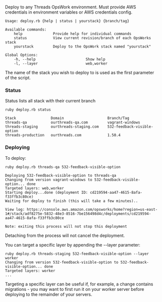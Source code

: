 Deploy to any Threads OpsWork environment. Must provide AWS credentials in
environment variables or AWS credentials config.

```
Usage: deploy.rb {help | status | yourstack} {branch/tag} 

Available commands:
    help              Provide help for individual commands
    status            View current revision/branch of each OpsWorks stack
    yourstack         Deploy to the OpsWork stack named "yourstack"

Global Options:
    -h, --help                       Show help
    -l, --layer                      web,worker
```

The name of the stack you wish to deploy to is used as the first parameter of the script.

### Status

Status lists all stack with their current branch

```
ruby deploy.rb status

Stack                Domain                    Branch/Tag          
threads-qa           ourthreads-qa.com         vagrant-windows     
threads-staging      ourthreads-staging.com    532-feedback-visible-option
threads-production   ourthreads.com            1.50.4
```

### Deploying

To deploy:

```
ruby deploy.rb threads-qa 532-feedback-visible-option

Deploying 532-feedback-visible-option to threads-qa
Changing from version vagrant-windows to 532-feedback-visible-option... done
Targeted layers: web,worker
Starting deploy...done (deployment ID: cd219594-aa47-4615-8afa-f33ffb3c80ce)
Waiting for deploy to finish (this will take a few minutes)..

View log: https://console.aws.amazon.com/opsworks/home?region=us-east-1#/stack/adf8275e-5832-48e3-8516-7be156498d4c/deployments/cd219594-aa47-4615-8afa-f33ffb3c80ce

Note: exiting this process will not stop this deployment
```

Detaching from the process will not cancel the deployment.

You can target a specific layer by appending the --layer parameter:

```
ruby deploy.rb threads-staging 532-feedback-visible-option --layer worker
Changing from version 532-feedback-visible-option to 532-feedback-visible-option... done
Targeted layers: worker
...
```

Targeting a specific layer can be useful if, for example, a change contains migrations - you may want to first run it on your worker server before deploying to the remainder of your servers. 




